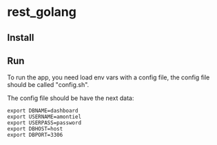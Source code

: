 # rest_golang
## Install

## Run

To run the app, you need load env vars with a config file, the config file should be called "config.sh".

The config file should be have the next data:
````
export DBNAME=dashboard
export USERNAME=amontiel
export USERPASS=password
export DBHOST=host
export DBPORT=3306
